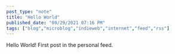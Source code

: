 ```yaml
---
post_type: "note" 
title: "Hello World"
published_date: "09/29/2021 07:16 PM"
tags: ["blog","microblog","indieweb","internet","feed","rss"]
---
```


Hello World! First post in the personal feed.
